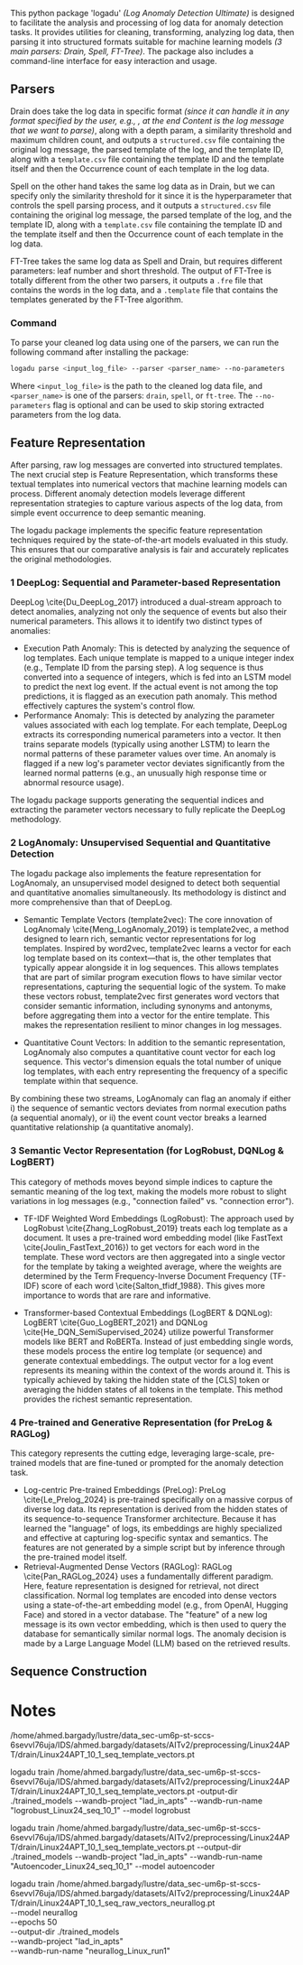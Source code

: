 This python package 'logadu' _(Log Anomaly Detection Ultimate)_ is designed to facilitate the analysis and processing of log data for anomaly detection tasks. It provides utilities for cleaning, transforming, analyzing log data, then parsing it into structured formats suitable for machine learning models _(3 main parsers: Drain, Spell, FT-Tree)_. The package also includes a command-line interface for easy interaction and usage.

## Parsers

Drain does take the log data in specific format _(since it can handle it in any format specified by the user, e.g., <Timestamp> <Content>, at the end Content is the log message that we want to parse)_, along with a depth param, a similarity threshold and maximum children count, and outputs a `structured.csv` file containing the original log message, the parsed template of the log, and the template ID, along with a `template.csv` file containing the template ID and the template itself and then the Occurrence count of each template in the log data.

Spell on the other hand takes the same log data as in Drain, but we can specify only the similarity threshold for it since it is the hyperparameter that controls the spell parsing process, and it outputs a `structured.csv` file containing the original log message, the parsed template of the log, and the template ID, along with a `template.csv` file containing the template ID and the template itself and then the Occurrence count of each template in the log data.

FT-Tree takes the same log data as Spell and Drain, but requires different parameters: leaf number and short threshold. The output of FT-Tree is totally different from the other two parsers, it outputs a `.fre` file that contains the words in the log data, and a `.template` file that contains the templates generated by the FT-Tree algorithm.

### Command

To parse your cleaned log data using one of the parsers, we can run the following command after installing the package:

```bash
logadu parse <input_log_file> --parser <parser_name> --no-parameters
```

Where `<input_log_file>` is the path to the cleaned log data file, and `<parser_name>` is one of the parsers: `drain`, `spell`, or `ft-tree`. The `--no-parameters` flag is optional and can be used to skip storing extracted parameters from the log data.

## Feature Representation

After parsing, raw log messages are converted into structured templates. The next crucial step is Feature Representation, which transforms these textual templates into numerical vectors that machine learning models can process. Different anomaly detection models leverage different representation strategies to capture various aspects of the log data, from simple event occurrence to deep semantic meaning.

The logadu package implements the specific feature representation techniques required by the state-of-the-art models evaluated in this study. This ensures that our comparative analysis is fair and accurately replicates the original methodologies.

### 1 DeepLog: Sequential and Parameter-based Representation

DeepLog \cite{Du_DeepLog_2017} introduced a dual-stream approach to detect anomalies, analyzing not only the sequence of events but also their numerical parameters. This allows it to identify two distinct types of anomalies:

- Execution Path Anomaly: This is detected by analyzing the sequence of log templates. Each unique template is mapped to a unique integer index (e.g., Template ID from the parsing step). A log sequence is thus converted into a sequence of integers, which is fed into an LSTM model to predict the next log event. If the actual event is not among the top predictions, it is flagged as an execution path anomaly. This method effectively captures the system's control flow.
- Performance Anomaly: This is detected by analyzing the parameter values associated with each log template. For each template, DeepLog extracts its corresponding numerical parameters into a vector. It then trains separate models (typically using another LSTM) to learn the normal patterns of these parameter values over time. An anomaly is flagged if a new log's parameter vector deviates significantly from the learned normal patterns (e.g., an unusually high response time or abnormal resource usage).

The logadu package supports generating the sequential indices and extracting the parameter vectors necessary to fully replicate the DeepLog methodology.

### 2 LogAnomaly: Unsupervised Sequential and Quantitative Detection

The logadu package also implements the feature representation for LogAnomaly, an unsupervised model designed to detect both sequential and quantitative anomalies simultaneously. Its methodology is distinct and more comprehensive than that of DeepLog.

- Semantic Template Vectors (template2vec): The core innovation of LogAnomaly \cite{Meng_LogAnomaly_2019} is template2vec, a method designed to learn rich, semantic vector representations for log templates. Inspired by word2vec, template2vec learns a vector for each log template based on its context—that is, the other templates that typically appear alongside it in log sequences. This allows templates that are part of similar program execution flows to have similar vector representations, capturing the sequential logic of the system. To make these vectors robust, template2vec first generates word vectors that consider semantic information, including synonyms and antonyms, before aggregating them into a vector for the entire template. This makes the representation resilient to minor changes in log messages.

- Quantitative Count Vectors: In addition to the semantic representation, LogAnomaly also computes a quantitative count vector for each log sequence. This vector's dimension equals the total number of unique log templates, with each entry representing the frequency of a specific template within that sequence.

By combining these two streams, LogAnomaly can flag an anomaly if either i) the sequence of semantic vectors deviates from normal execution paths (a sequential anomaly), or ii) the event count vector breaks a learned quantitative relationship (a quantitative anomaly).

### 3 Semantic Vector Representation (for LogRobust, DQNLog & LogBERT)

This category of methods moves beyond simple indices to capture the semantic meaning of the log text, making the models more robust to slight variations in log messages (e.g., "connection failed" vs. "connection error").

- TF-IDF Weighted Word Embeddings (LogRobust): The approach used by LogRobust \cite{Zhang_LogRobust_2019} treats each log template as a document. It uses a pre-trained word embedding model (like FastText \cite{Joulin_FastText_2016}) to get vectors for each word in the template. These word vectors are then aggregated into a single vector for the template by taking a weighted average, where the weights are determined by the Term Frequency-Inverse Document Frequency (TF-IDF) score of each word \cite{Salton_tfidf_1988}. This gives more importance to words that are rare and informative.

- Transformer-based Contextual Embeddings (LogBERT & DQNLog): LogBERT \cite{Guo_LogBERT_2021} and DQNLog \cite{He_DQN_SemiSupervised_2024} utilize powerful Transformer models like BERT and RoBERTa. Instead of just embedding single words, these models process the entire log template (or sequence) and generate contextual embeddings. The output vector for a log event represents its meaning within the context of the words around it. This is typically achieved by taking the hidden state of the [CLS] token or averaging the hidden states of all tokens in the template. This method provides the richest semantic representation.

### 4 Pre-trained and Generative Representation (for PreLog & RAGLog)

This category represents the cutting edge, leveraging large-scale, pre-trained models that are fine-tuned or prompted for the anomaly detection task.

- Log-centric Pre-trained Embeddings (PreLog): PreLog \cite{Le_Prelog_2024} is pre-trained specifically on a massive corpus of diverse log data. Its representation is derived from the hidden states of its sequence-to-sequence Transformer architecture. Because it has learned the "language" of logs, its embeddings are highly specialized and effective at capturing log-specific syntax and semantics. The features are not generated by a simple script but by inference through the pre-trained model itself.
- Retrieval-Augmented Dense Vectors (RAGLog): RAGLog \cite{Pan_RAGLog_2024} uses a fundamentally different paradigm. Here, feature representation is designed for retrieval, not direct classification. Normal log templates are encoded into dense vectors using a state-of-the-art embedding model (e.g., from OpenAI, Hugging Face) and stored in a vector database. The "feature" of a new log message is its own vector embedding, which is then used to query the database for semantically similar normal logs. The anomaly decision is made by a Large Language Model (LLM) based on the retrieved results.

## Sequence Construction

# Notes

/home/ahmed.bargady/lustre/data_sec-um6p-st-sccs-6sevvl76uja/IDS/ahmed.bargady/datasets/AITv2/preprocessing/Linux24APT/drain/Linux24APT_10_1_seq_template_vectors.pt

logadu train /home/ahmed.bargady/lustre/data_sec-um6p-st-sccs-6sevvl76uja/IDS/ahmed.bargady/datasets/AITv2/preprocessing/Linux24APT/drain/Linux24APT_10_1_seq_template_vectors.pt -output-dir ./trained_models --wandb-project "lad_in_apts" --wandb-run-name "logrobust_Linux24_seq_10_1" --model logrobust

logadu train /home/ahmed.bargady/lustre/data_sec-um6p-st-sccs-6sevvl76uja/IDS/ahmed.bargady/datasets/AITv2/preprocessing/Linux24APT/drain/Linux24APT_10_1_seq_template_vectors.pt --output-dir ./trained_models --wandb-project "lad_in_apts" --wandb-run-name "Autoencoder_Linux24_seq_10_1" --model autoencoder

logadu train /home/ahmed.bargady/lustre/data_sec-um6p-st-sccs-6sevvl76uja/IDS/ahmed.bargady/datasets/AITv2/preprocessing/Linux24APT/drain/Linux24APT_10_1_seq_raw_vectors_neurallog.pt \
--model neurallog \
--epochs 50 \
--output-dir ./trained_models \
--wandb-project "lad_in_apts" \
--wandb-run-name "neurallog_Linux_run1"

